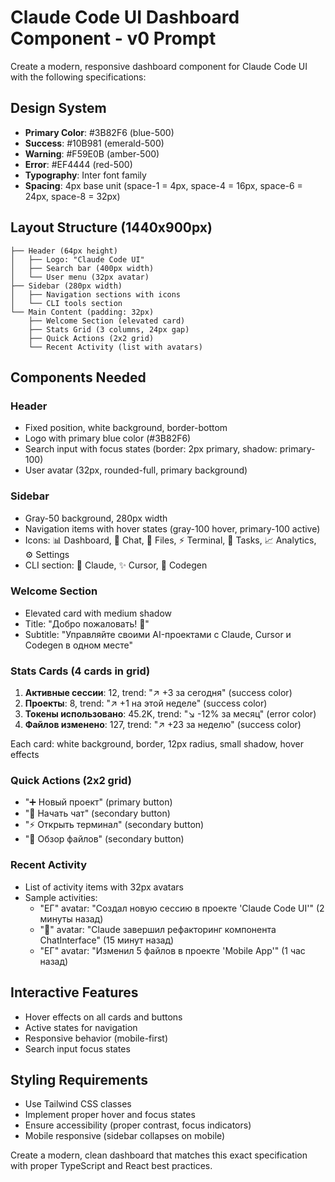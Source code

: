 # Claude Code UI Dashboard Component - v0 Prompt

Create a modern, responsive dashboard component for Claude Code UI with the following specifications:

## Design System
- **Primary Color**: #3B82F6 (blue-500)
- **Success**: #10B981 (emerald-500) 
- **Warning**: #F59E0B (amber-500)
- **Error**: #EF4444 (red-500)
- **Typography**: Inter font family
- **Spacing**: 4px base unit (space-1 = 4px, space-4 = 16px, space-6 = 24px, space-8 = 32px)

## Layout Structure (1440x900px)
```
├── Header (64px height)
│   ├── Logo: "Claude Code UI" 
│   ├── Search bar (400px width)
│   └── User menu (32px avatar)
├── Sidebar (280px width)
│   ├── Navigation sections with icons
│   └── CLI tools section
└── Main Content (padding: 32px)
    ├── Welcome Section (elevated card)
    ├── Stats Grid (3 columns, 24px gap)
    ├── Quick Actions (2x2 grid)
    └── Recent Activity (list with avatars)
```

## Components Needed

### Header
- Fixed position, white background, border-bottom
- Logo with primary blue color (#3B82F6)
- Search input with focus states (border: 2px primary, shadow: primary-100)
- User avatar (32px, rounded-full, primary background)

### Sidebar  
- Gray-50 background, 280px width
- Navigation items with hover states (gray-100 hover, primary-100 active)
- Icons: 📊 Dashboard, 💬 Chat, 📁 Files, ⚡ Terminal, 🎯 Tasks, 📈 Analytics, ⚙️ Settings
- CLI section: 🤖 Claude, ✨ Cursor, 🚀 Codegen

### Welcome Section
- Elevated card with medium shadow
- Title: "Добро пожаловать! 👋"
- Subtitle: "Управляйте своими AI-проектами с Claude, Cursor и Codegen в одном месте"

### Stats Cards (4 cards in grid)
1. **Активные сессии**: 12, trend: "↗ +3 за сегодня" (success color)
2. **Проекты**: 8, trend: "↗ +1 на этой неделе" (success color)  
3. **Токены использовано**: 45.2K, trend: "↘ -12% за месяц" (error color)
4. **Файлов изменено**: 127, trend: "↗ +23 за неделю" (success color)

Each card: white background, border, 12px radius, small shadow, hover effects

### Quick Actions (2x2 grid)
- "➕ Новый проект" (primary button)
- "💬 Начать чат" (secondary button)  
- "⚡ Открыть терминал" (secondary button)
- "📁 Обзор файлов" (secondary button)

### Recent Activity
- List of activity items with 32px avatars
- Sample activities:
  - "ЕГ" avatar: "Создал новую сессию в проекте 'Claude Code UI'" (2 минуты назад)
  - "🤖" avatar: "Claude завершил рефакторинг компонента ChatInterface" (15 минут назад)
  - "ЕГ" avatar: "Изменил 5 файлов в проекте 'Mobile App'" (1 час назад)

## Interactive Features
- Hover effects on all cards and buttons
- Active states for navigation
- Responsive behavior (mobile-first)
- Search input focus states

## Styling Requirements
- Use Tailwind CSS classes
- Implement proper hover and focus states
- Ensure accessibility (proper contrast, focus indicators)
- Mobile responsive (sidebar collapses on mobile)

Create a modern, clean dashboard that matches this exact specification with proper TypeScript and React best practices.

